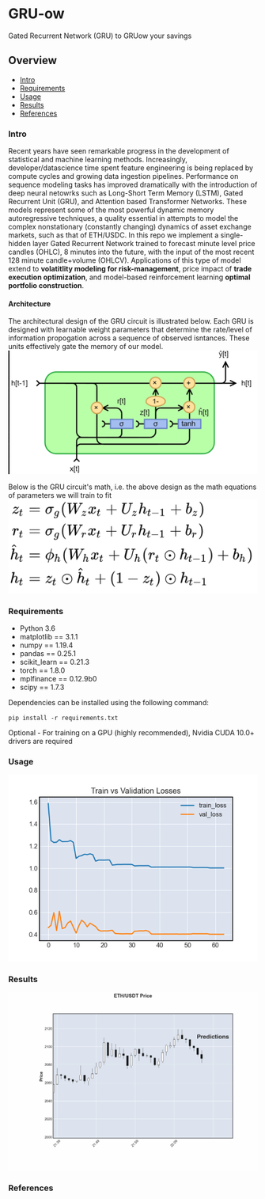 # GRU-ow
Gated Recurrent Network (GRU) to GRUow your savings

## Overview
  * [Intro](#intro)
  * [Requirements](#requirements)
  * [Usage](#usage)
  * [Results](#results)
  * [References](#references)


### Intro
Recent years have seen remarkable progress in the development of statistical and machine learning methods. Increasingly, developer/datascience time spent feature engineering is being replaced by compute cycles and growing data ingestion pipelines. Performance on sequence modeling tasks has improved dramatically with the introduction of deep neural netowrks such as Long-Short Term Memory (LSTM), Gated Recurrent Unit (GRU), and Attention based Transformer Networks. These models represent some of the most powerful dynamic memory autoregressive techniques, a quality essential in attempts to model the complex nonstationary (constantly changing) dynamics of asset exchange markets, such as that of ETH/USDC. In this repo we implement a single-hidden layer Gated Recurrent Network trained to forecast minute level price candles (OHLC), 8 minutes into the future, with the input of the most recent 128 minute candle+volume (OHLCV). Applications of this type of model extend to **volatitlity modeling for risk-management**, price impact of **trade execution optimization**, and model-based reinforcement learning **optimal portfolio construction**.


#### Architecture
The architectural design of the GRU circuit is illustrated below. Each GRU is designed with learnable weight parameters that determine the rate/level of information propogation across a sequence of observed isntances. These units effectively gate the memory of our model.
![gru_circuit](images/GRU_circuit.png)

Below is the GRU circuit's math, i.e. the above design as the math equations of parameters we will train to fit
![gur_maths](images/gru_maths.png)


### Requirements
  * Python 3.6
  * matplotlib == 3.1.1
  * numpy == 1.19.4
  * pandas == 0.25.1
  * scikit_learn == 0.21.3
  * torch == 1.8.0
  * mplfinance == 0.12.9b0
  * scipy == 1.7.3

Dependencies can be installed using the following command:
```
pip install -r requirements.txt
```
Optional - For training on a GPU (highly recommended), Nvidia CUDA 10.0+ drivers are required

### Usage

![traing_loss](images/train_loss.png)


### Results

![predicitons_gif](images/animated_graph2.gif)



### References
